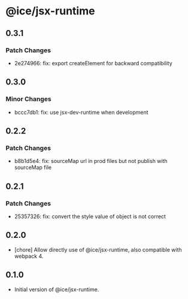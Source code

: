 # @ice/jsx-runtime

## 0.3.1

### Patch Changes

- 2e274966: fix: export createElement for backward compatibility

## 0.3.0

### Minor Changes

- bccc7db1: fix: use jsx-dev-runtime when development

## 0.2.2

### Patch Changes

- b8b1d5e4: fix: sourceMap url in prod files but not publish with sourceMap file

## 0.2.1

### Patch Changes

- 25357326: fix: convert the style value of object is not correct

## 0.2.0

- [chore] Allow directly use of @ice/jsx-runtime, also compatible with webpack 4.

## 0.1.0

- Initial version of @ice/jsx-runtime.
